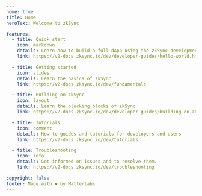 ```yaml
---
home: true
title: Home
heroText: Welcome to zkSync

features:
  - title: Quick start
    icon: markdown
    details: Learn how to build a full dApp using the zkSync development toolbox.
    link: https://v2-docs.zksync.io/dev/developer-guides/hello-world.html

  - title: Getting started
    icon: slides
    details: Learn the basics of zkSync 
    link: https://v2-docs.zksync.io/dev/fundamentals

  - title: Building on zkSync
    icon: layout
    details: Learn the blocking blocks of zkSync
    link: https://v2-docs.zksync.io/dev/developer-guides/building-on-zksync

  - title: Tutorials
    icon: comment
    details: How-to guides and tutorials for developers and users
    link: https://v2-docs.zksync.io/dev/tutorials

  - title: Troubleshooting
    icon: info
    details: Get informed on issues and to resolve them.
    link: https://v2-docs.zksync.io/dev/troubleshooting

copyright: false
footer: Made with ❤️ by Matterlabs
---
```

